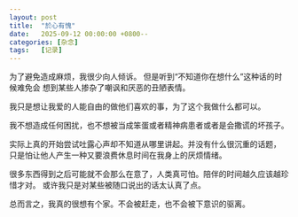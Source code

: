 ```yaml
---
layout: post
title:  "於心有愧"
date:   2025-09-12 00:00:00 +0800--
categories: [杂念]
tags:   [记录]
---
```

为了避免造成麻烦，我很少向人倾诉。
但是听到“不知道你在想什么”这种话的时候难免会
想到某些人掺杂了嘲讽和厌恶的丑陋表情。<br>

我只是想让我爱的人能自由的做他们喜欢的事，为了这个我做什么都可以。<br>

我不想造成任何困扰，也不想被当成笨蛋或者精神病患者或者是会撒谎的坏孩子。<br>

实际上真的开始尝试吐露心声却不知道从哪里讲起。并没有什么很沉重的话题，
只是怕让他人产生一种又要浪费休息时间在我身上的厌烦情绪。<br>

很多东西得到之后可能就不会那么在意了，人类真可怕。陪伴的时间越久应该越珍惜才对。
或许我只是对某些被随口说出的话太认真了点。<br>

总而言之，我真的很想有个家。不会被赶走，也不会被下意识的驱离。<br>



